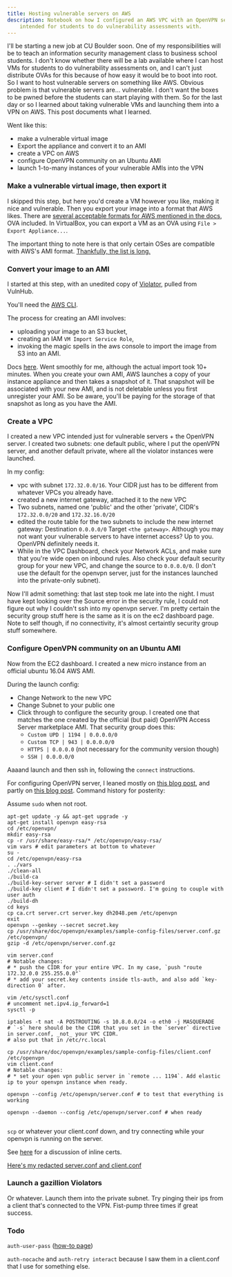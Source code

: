 ```yaml
---
title: Hosting vulnerable servers on AWS
description: Notebook on how I configured an AWS VPC with an OpenVPN server for hosting a set of vulnerable virtual images, 
    intended for students to do vulnerability assessments with.
---
```


I'll be starting a new job at CU Boulder soon. One of my responsibilities will be to teach an information security management class to business school students. I don't know whether there will be a lab available where I can host VMs for students to do vulnerability assessments on, and I can't just distribute OVAs for this because of how easy it would be to boot into root. So I want to host vulnerable servers on something like AWS. Obvious problem is that vulnerable servers are... vulnerable. I don't want the boxes to be pwned before the students can start playing with them. So for the last day or so I learned about taking vulnerable VMs and launching them into a VPN on AWS. This post documents what I learned. 

Went like this:

* make a vulnerable virtual image
* Export the appliance and convert it to an AMI 
* create a VPC on AWS
* configure OpenVPN community on an Ubuntu AMI
* launch 1-to-many instances of your vulnerable AMIs into the VPN

### Make a vulnerable virtual image, then export it

I skipped this step, but here you'd create a VM however you like, making it nice and vulnerable. Then you export your image into a format that AWS likes. There are [several acceptable formats for AWS mentioned in the docs](http://docs.aws.amazon.com/vm-import/latest/userguide/export-vm-image.html), OVA included. In VirtualBox, you can export a VM as an OVA using `File > Export Appliance...`. 

The important thing to note here is that only certain OSes are compatible with AWS's AMI format. [Thankfully, the list is long.](http://docs.aws.amazon.com/vm-import/latest/userguide/vmimport-image-import.html)


### Convert your image to an AMI 

I started at this step, with an unedited copy of [Violator](https://www.vulnhub.com/entry/violator-1,153/), pulled from VulnHub. 

You'll need the [AWS CLI](https://aws.amazon.com/cli/).

The process for creating an AMI involves: 

* uploading your image to an S3 bucket, 
* creating an IAM `VM Import Service Role`, 
* invoking the magic spells in the aws console to import the image from S3 into an AMI.

Docs [here](http://docs.aws.amazon.com/vm-import/latest/userguide/import-vm-image.html). Went smoothly for me, although the actual import took 10+ minutes. When you create your own AMI, AWS launches a copy of your instance appliance and then takes a snapshot of it. That snapshot will be associated with your new AMI, and is not deletable unless you first unregister your AMI. So be aware, you'll be paying for the storage of that snapshot as long as you have the AMI.


### Create a VPC

I created a new VPC intended just for vulnerable servers + the OpenVPN server. I created two subnets: one default public, where I put the openVPN server, and another default private, where all the violator instances were launched.

In my config:

* vpc with subnet `172.32.0.0/16`. Your CIDR just has to be different from whatever VPCs you already have.
* created a new internet gateway, attached it to the new VPC
* Two subnets, named one 'public' and the other 'private', CIDR's `172.32.0.0/20` and `172.32.16.0/20`
* edited the route table for the two subnets to include the new internet gateway: Destination `0.0.0.0/0` Target `<the gateway>`. Although you may not want your vulnerable servers to have internet access? Up to you. OpenVPN definitely needs it.
* While in the VPC Dashboard, check your Network ACLs, and make sure that you're wide open on inbound rules. Also check your default security group for your new VPC, and change the source to `0.0.0.0/0`. (I don't use the default for the openvpn server, just for the instances launched into the private-only subnet).

Now I'll admit something: that last step took me late into the night. I must have kept looking over the Source error in the security rule, I could not figure out why I couldn't ssh into my openvpn server. I'm pretty certain the security group stuff here is the same as it is on the ec2 dashboard page. Note to self though, if no connectivity, it's almost certaintly security group stuff somewhere.



### Configure OpenVPN community on an Ubuntu AMI

Now from the EC2 dashboard. I created a new micro instance from an official ubuntu 16.04 AWS AMI.

During the launch config: 

* Change Network to the new VPC
* Change Subnet to your public one
* Click through to configure the security group. I created one that matches the one created by the official (but paid) OpenVPN Access Server marketplace AMI. That security group does this:
    * `Custom UPD | 1194 | 0.0.0.0/0`
    * `Custom TCP | 943 | 0.0.0.0/0`
    * `HTTPS | 0.0.0.0` (not necessary for the community version though)
    * `SSH | 0.0.0.0/0`

Aaaand launch and then ssh in, following the `connect` instructions.

For configuring OpenVPN server, I leaned mostly on [this blog post](https://rbgeek.wordpress.com/2012/12/13/openvpn-server-on-ubuntu-12-04-behind-nat/), and partly on [this blog post](http://agiletesting.blogspot.com/2015/01/setting-up-openvpn-server-inside-aws-vpc.html). Command history for posterity:

Assume `sudo` when not root.

```
apt-get update -y && apt-get upgrade -y
apt-get install openvpn easy-rsa
cd /etc/openvpn/
mkdir easy-rsa
cp -r /usr/share/easy-rsa/* /etc/openvpn/easy-rsa/
vim vars # edit parameters at bottom to whatever
su -
cd /etc/openvpn/easy-rsa
. ./vars
./clean-all
./build-ca
./build-key-server server # I didn't set a password
./build-key client # I didn't set a password. I'm going to couple with user auth
./build-dh
cd keys
cp ca.crt server.crt server.key dh2048.pem /etc/openvpn
exit
openvpn --genkey --secret secret.key
cp /usr/share/doc/openvpn/examples/sample-config-files/server.conf.gz /etc/openvpn/
gzip -d /etc/openvpn/server.conf.gz

vim server.conf  
# Notable changes:
# * push the CIDR for your entire VPC. In my case, `push "route 172.32.0.0 255.255.0.0"`
# * add your secret.key contents inside tls-auth, and also add `key-direction 0` after.

vim /etc/sysctl.conf 
# uncomment net.ipv4.ip_forward=1
sysctl -p

iptables -t nat -A POSTROUTING -s 10.8.0.0/24 -o eth0 -j MASQUERADE 
# `-s` here should be the CIDR that you set in the `server` directive in server.conf, _not_ your VPC CIDR. 
# also put that in /etc/rc.local
                        
cp /usr/share/doc/openvpn/examples/sample-config-files/client.conf /etc/openvpn
vim client.conf   
# Notable changes:
# * set your open vpn public server in `remote ... 1194`. Add elastic ip to your openvpn instance when ready.
                         
openvpn --config /etc/openvpn/server.conf # to test that everything is working

openvpn --daemon --config /etc/openvpn/server.conf # when ready     
                         
```

`scp` or whatever your client.conf down, and try connecting while your openvpn is running on the server.


See [here](http://serverfault.com/questions/483941/generate-an-openvpn-profile-for-client-user-to-import) for a discussion of inline certs.

[Here's my redacted server.conf and client.conf](https://gist.github.com/deargle/ce70b597645dc7c7c9eaec40875faaf5)



### Launch a gazillion Violators

Or whatever. Launch them into the private subnet. Try pinging their ips from a client that's connected to the VPN. Fist-pump three times if great success.


### Todo


`auth-user-pass` ([how-to page](https://openvpn.net/index.php/open-source/documentation/howto.html#auth))

`auth-nocache` and `auth-retry interact` because I saw them in a client.conf that I use for something else.

